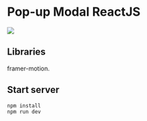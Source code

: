 # Pop-up Modal ReactJS

<img src="https://i.imgur.com/Nwrrr5H.png" />

## Libraries

framer-motion.

## Start server

```bash
npm install
npm run dev
```
